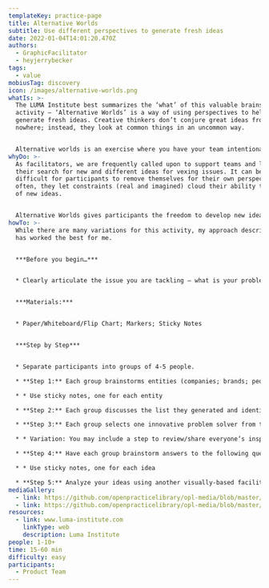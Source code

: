 ```yaml
---
templateKey: practice-page
title: Alternative Worlds
subtitle: Use different perspectives to generate fresh ideas
date: 2022-01-04T14:01:20.470Z
authors:
  - GraphicFacilitator
  - heyjerrybecker
tags:
  - value
mobiusTag: discovery
icon: /images/alternative-worlds.png
whatIs: >-
  The LUMA Institute best summarizes the ‘what’ of this valuable brainstorming
  activity – ‘Alternative Worlds’ is a way of using perspectives to help
  generate fresh ideas. Creative thinkers don’t conjure great ideas from
  nowhere; instead, they look at common things in an uncommon way.


  Alternative worlds is an exercise where you have your team intentionally solve a problem from a different point of view (a famous person, another individual, a creative organization, etc). It helps teams break down mental barriers to solving a problem within their personal context and opens up new possibilities for great ideas.
whyDo: >-
  As facilitators, we are frequently called upon to support teams and leaders in
  their search for new and different ideas for vexing issues. It can be
  difficult for participants to remove themselves for their own perspectives –
  often, they let constraints (real and imagined) cloud their ability to think
  of new ideas.


  Alternative Worlds gives participants the freedom to develop new ideas.
howTo: >-
  While there are many variations for this activity, my approach described below
  has worked the best for me.


  ***Before you begin…***


  * Clearly articulate the issue you are tackling – what is your problem statement?


  ***Materials:***


  * Paper/Whiteboard/Flip Chart; Markers; Sticky Notes


  ***Step by Step***


  * Separate participants into groups of 4-5 people.

  * **Step 1:** Each group brainstorms entities (companies; brands; people) that represent innovative problem solvers.

  * * Use sticky notes, one for each entity

  * **Step 2:** Each group discusses the list they generated and identifies the entities known to everyone in the group.

  * **Step 3:** Each group selects one innovative problem solver from their list.

  * * Variation: You may include a step to review/share everyone’s inspirations to ensure no two groups use the same inspiration.

  * **Step 4:** Have each group brainstorm answers to the following question: How would \_\_\_\_\_\_\_\_ solve our problem statement?

  * * Use sticky notes, one for each idea

  * **Step 5:** Analyze your ideas using another visually-based facilitated group process (like [affinity mapping](https://openpracticelibrary.com/practice/affinity-mapping/) or [impact/effort prioritization](https://openpracticelibrary.com/practice/impact-effort-prioritization-matrix/))
mediaGallery:
  - link: https://github.com/openpracticelibrary/opl-media/blob/master/Alternative%20Worlds.png?raw=true
  - link: https://github.com/openpracticelibrary/opl-media/blob/master/Alternative%20Worlds%202.png?raw=true
resources:
  - link: www.luma-institute.com
    linkType: web
    description: Luma Institute
people: 1-10+
time: 15-60 min
difficulty: easy
participants:
  - Product Team
---
```

